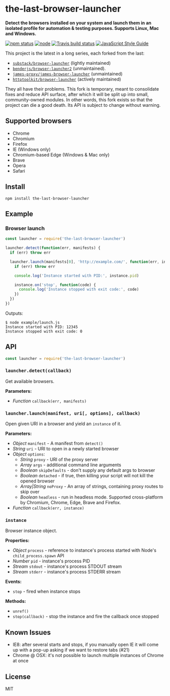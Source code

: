 # the-last-browser-launcher

**Detect the browsers installed on your system and launch them in an isolated profile for automation & testing purposes. Supports Linux, Mac and Windows.**

[![npm status](http://img.shields.io/npm/v/the-last-browser-launcher.svg)](https://www.npmjs.org/package/the-last-browser-launcher)
[![node](https://img.shields.io/node/v/the-last-browser-launcher.svg)](https://www.npmjs.org/package/the-last-browser-launcher)
[![Travis build status](https://img.shields.io/travis/com/airtap/the-last-browser-launcher.svg?label=travis)](http://travis-ci.com/airtap/the-last-browser-launcher)
[![JavaScript Style Guide](https://img.shields.io/badge/code_style-standard-brightgreen.svg)](https://standardjs.com)

This project is the latest in a long series, each forked from the last:

- [`substack/browser-launcher`](https://github.com/substack/browser-launcher) (lightly maintained)
- [`benderjs/browser-launcher2`](https://github.com/benderjs/browser-launcher2) (unmaintained).
- [`james-proxy/james-browser-launcher`](https://github.com/james-proxy/james-browser-launcher) (unmaintained)
- [`httptoolkit/browser-launcher`](https://github.com/httptoolkit/browser-launcher) (actively maintained)

They all have their problems. This fork is temporary, meant to consolidate fixes and reduce API surface, after which it will be split up into small, community-owned modules. In other words, this fork exists so that the project can die a good death. Its API is subject to change without warning.

## Supported browsers

- Chrome
- Chromium
- Firefox
- IE (Windows only)
- Chromium-based Edge (Windows & Mac only)
- Brave
- Opera
- Safari

## Install

```
npm install the-last-browser-launcher
```

## Example

### Browser launch

```js
const launcher = require('the-last-browser-launcher')

launcher.detect(function(err, manifests) {
  if (err) throw err

  launcher.launch(manifests[0], 'http://example.com/', function(err, instance) {
    if (err) throw err

    console.log('Instance started with PID:', instance.pid)

    instance.on('stop', function(code) {
      console.log('Instance stopped with exit code:', code)
    })
  })
})
```

Outputs:

```
$ node example/launch.js
Instance started with PID: 12345
Instance stopped with exit code: 0
```

## API

``` js
const launcher = require('the-last-browser-launcher')
```

### `launcher.detect(callback)`

Get available browsers.

**Parameters:**

- *Function* `callback(err, manifests)`

### `launcher.launch(manifest, uri[, options], callback)`

Open given URI in a browser and yield an `instance` of it.

**Parameters:**

- *Object* `manifest` - A manifest from `detect()`
- *String* `uri` - URI to open in a newly started browser
- *Object* `options`:
  - *String* `proxy` - URI of the proxy server
  - *Array* `args` - additional command line arguments
  - *Boolean* `skipDefaults` - don't supply any default args to browser
  - *Boolean* `detached` - if true, then killing your script will not kill the opened browser
  - *Array|String* `noProxy` - An array of strings, containing proxy routes to skip over
  - *Boolean* `headless` - run in headless mode. Supported cross-platform by Chromium, Chrome, Edge, Brave and Firefox.
- *Function* `callback(err, instance)`

### `instance`

Browser instance object.

**Properties:**
- *Object* `process` - reference to instance's process started with Node's `child_process.spawn` API
- *Number* `pid` - instance's process PID
- *Stream* `stdout` - instance's process STDOUT stream
- *Stream* `stderr` - instance's process STDERR stream

**Events:**
- `stop` - fired when instance stops

**Methods:**
- `unref()`
- `stop(callback)` - stop the instance and fire the callback once stopped

## Known Issues

- IE8: after several starts and stops, if you manually open IE it will come up with a pop-up asking if we want to restore tabs (#21)
- Chrome @ OSX: it's not possible to launch multiple instances of Chrome at once

## License

MIT
